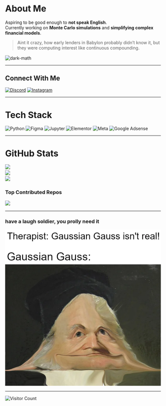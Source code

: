 #  About Me
Aspiring to be good enough to **not speak English**.  
Currently working on **Monte Carlo simulations** and **simplifying complex financial models**.  

> Aint it crazy, how early lenders in Babylon probably didn’t know it, but they were computing interest like continuous compounding.

<img align="center" alt="dark-math" width="400" src="https://b4rxu5.github.io/images/271839856-3b4607a1-1cc6-41f1-926f-892ae880e7a5.gif">

---

##  Connect With Me
[![Discord](https://img.shields.io/badge/Discord-%237289DA.svg?logo=discord&logoColor=white)](https://discord.gg/hhXuRBXF)
[![Instagram](https://img.shields.io/badge/Instagram-%23E4405F.svg?logo=Instagram&logoColor=white)](https://instagram.com/brabim._)  

---

#  Tech Stack
![Python](https://img.shields.io/badge/python-3670A0?style=flat&logo=python&logoColor=ffdd54) 
![Figma](https://img.shields.io/badge/figma-%23F24E1E.svg?style=flat&logo=figma&logoColor=white)
![Jupyter](https://img.shields.io/badge/jupyter-F37626?style=flat&logo=jupyter&logoColor=ffffff)
![Elementor](https://img.shields.io/badge/elementor-80EAD9?style=flat&logo=elementor&logoColor=white)
![Meta](https://img.shields.io/badge/meta-1877F2?style=flat&logo=meta&logoColor=white)
![Google Adsense](https://img.shields.io/badge/google_adsense-4285F4?style=flat&logo=google-adsense&logoColor=white)

---

#  GitHub Stats
![](https://github-readme-stats.vercel.app/api?username=B4rxu5&theme=dark&hide_border=false&include_all_commits=false&count_private=true)<br/>
![](https://github-readme-streak-stats.herokuapp.com/?user=B4rxu5&theme=dark&hide_border=false)<br/>
![](https://github-readme-stats.vercel.app/api/top-langs/?username=B4rxu5&theme=dark&hide_border=false&include_all_commits=false&count_private=true&layout=compact)

###  Top Contributed Repos
![](https://github-contributor-stats.vercel.app/api?username=B4rxu5&limit=5&theme=dark&combine_all_yearly_contributions=true)

---

### have a laugh soldier, you prolly need it
![math meme](gaussian-gauss-v0-6eyu7f4thiqd1.webp)


---

![Visitor Count](https://visitor-badge.glitch.me/badge?page_id=B4rxu5.B4rxu5)


